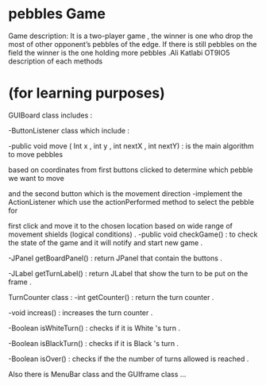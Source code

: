 # pebbles Game

Game description:
It is a two-player game , the winner is one who drop the most of other opponent’s pebbles of the edge.
If there is still pebbles on the field the winner is the one holding more pebbles .Ali Katlabi OT9IO5
description of each methods

# (for learning purposes) 

GUIBoard class includes :

-ButtonListener class which include :

-public void move ( Int x , int y , int nextX , int nextY) : is the main algorithm to move pebbles

based on coordinates from first buttons clicked to determine which pebble we want to move

and the second button which is the movement direction
-implement the ActionListener which use the actionPerformed method to select the pebble for

first click and move it to the chosen location based on wide range of movement shields (logical
conditions) .
-public void checkGame() : to check the state of the game and it will notify and start new
game .

-JPanel getBoardPanel() : return JPanel that contain the buttons .

-JLabel getTurnLabel() : return JLabel that show the turn to be put on the frame .

TurnCounter class :
-int getCounter() : return the turn counter .

-void increas() : increases the turn counter .

-Boolean isWhiteTurn() : checks if it is White 's turn .

-Boolean isBlackTurn() : checks if it is Black 's turn .

-Boolean isOver() : checks if the the number of turns allowed is reached .

Also there is MenuBar class and the GUIframe class …
